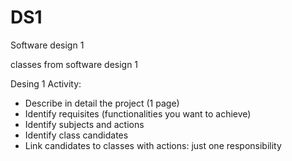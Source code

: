 # DS1
Software design 1

classes from software design 1

Desing 1 Activity:
- Describe in detail the project (1 page)
- Identify requisites (functionalities you want to achieve)
- Identify subjects and actions
- Identify class candidates
- Link candidates to classes with actions: just one responsibility
